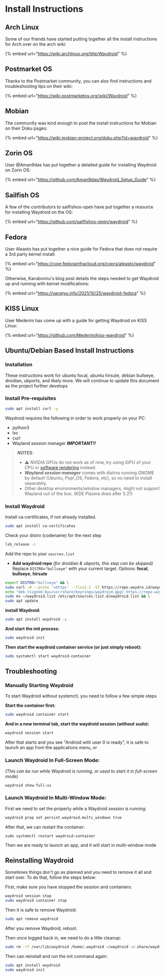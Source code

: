 # Install Instructions

## Arch Linux&#x20;

Some of our friends have started putting together all the install instructions for Arch over on the arch wiki:

{% embed url="https://wiki.archlinux.org/title/Waydroid" %}

## Postmarket OS

Thanks to the Postmarket community, you can also find instructions and troubleshooting tips on their wiki:

{% embed url="https://wiki.postmarketos.org/wiki/Waydroid" %}

## Mobian

The community was kind enough to post the install instructions for Mobian on their Doku pages:

{% embed url="https://wiki.mobian-project.org/doku.php?id=waydroid" %}

## Zorin OS

User @Aman9das has put together a detailed guide for installing Waydroid on Zorin OS:

{% embed url="https://github.com/Aman9das/Waydroid_Setup_Guide" %}

## Sailfish OS

A few of the contributors to sailfishos-open have put together a resource for installing Waydroid on the OS:

{% embed url="https://github.com/sailfishos-open/waydroid" %}

## Fedora

User Aleasto has put together a nice guide for Fedora that does not require a 3rd party kernel install:

{% embed url="https://copr.fedorainfracloud.org/coprs/aleasto/waydroid" %}

Otherwise, Karuboniru's blog post details the steps needed to get Waydroid up and running with kernel modifications:

{% embed url="https://yanqiyu.info/2021/10/25/waydroid-fedora" %}

## KISS Linux

User Mederim has come up with a guide for getting Waydroid on KISS Linux:

{% embed url="https://github.com/Mederim/kiss-waydroid" %}



## Ubuntu/Debian Based Install Instructions

### Installation

These instructions work for ubuntu focal, ubuntu hirsute, debian bullseye, droidian, ubports, and likely more. We will continue to update this document as the project further develops

### Install Pre-requisites

```bash
sudo apt install curl -y
```

Waydroid requires the following in order to work properly on your PC:

* python3
* lxc
* curl
* Wayland session manager _**IMPORTANT!!**_

> _**NOTES**:_
>
> * ⚠️ NVIDIA GPUs do not work as of now, try using iGPU of your CPU or [software rendering](https://docs.waydro.id/faq/get-waydroid-to-work-through-a-vm) instead.
> * _**Wayland session manager**_ comes with distros running GNOME by default (Ubuntu, Pop!\_OS, Fedora, etc), so no need to install separately.
> * Other desktop environments/window managers, might not support Wayland out of the box. (KDE Plasma does after 5.21)

### Install Waydroid

Install ca-certificates, if not already installed.

```bash
sudo apt install ca-certificates
```

Check your distro (codename) for the next step

```bash
lsb_release -c
```

Add the repo to your `sources.list`

* **Add waydroid repo** _(for droidian & ubports, this step can be skipped)_ Replace `DISTRO="bullseye"` with your current target. Options: **focal**, **bullseye**, **hirsute**

```bash
export DISTRO="bullseye" && \
sudo curl -# --proto '=https' --tlsv1.2 -Sf https://repo.waydro.id/waydroid.gpg --output /usr/share/keyrings/waydroid.gpg && \
echo "deb [signed-by=/usr/share/keyrings/waydroid.gpg] https://repo.waydro.id/ $DISTRO main" > ~/waydroid.list && \
sudo mv ~/waydroid.list /etc/apt/sources.list.d/waydroid.list && \
sudo apt update
```

**install Waydroid:**

```bash
sudo apt install waydroid -y
```

**And start the init process:**

```bash
sudo waydroid init
```

**Then start the waydroid container service (or just simply reboot):**

```bash
sudo systemctl start waydroid-container
```

## Troubleshooting

### Manually Starting Waydroid

To start Waydroid without systemctl, you need to follow a few simple steps

**Start the container first:**

```bash
sudo waydroid container start
```

**And in a new terminal tab, start the waydroid session (without** _**sudo**_**):**

```bash
waydroid session start
```

After that starts and you see "Android with user 0 is ready", it is safe to launch an app from the applications menu, or

### Launch Waydroid In Full-Screen Mode:

_(This can be run while Waydroid is running, or used to start it in full-screen mode)_

```bash
waydroid show-full-ui
```

### Launch Waydroid In Multi-Window Mode:

First we need to set the property while a Waydroid session is running:

```bash
waydroid prop set persist.waydroid.multi_windows true
```

After that, we can restart the container:

```
sudo systemctl restart waydroid-container
```

Then we are ready to launch an app, and it will start in multi-window mode

## Reinstalling Waydroid

Sometimes things don't go as planned and you need to remove it all and start over. To do that, follow the steps below:

First, make sure you have stopped the session and containers:

```bash
waydroid session stop
sudo waydroid container stop
```

Then it is safe to remove Waydroid:

```bash
sudo apt remove waydroid
```

After you remove Waydroid, reboot.

Then once logged back in, we need to do a little cleanup:

```bash
sudo rm -rf /var/lib/waydroid /home/.waydroid ~/waydroid ~/.share/waydroid ~/.local/share/applications/*aydroid* ~/.local/share/waydroid
```

Then can reinstall and run the init command again:

```bash
sudo apt install waydroid
sudo waydroid init
```
